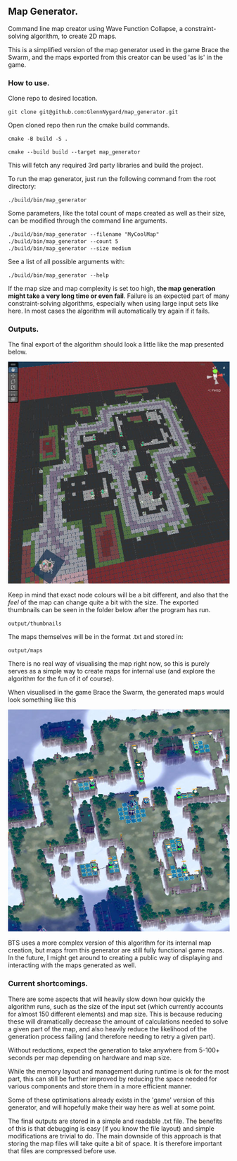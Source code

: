 
## Map Generator.

Command line map creator using Wave Function Collapse, a constraint-solving algorithm, to create 2D maps.

This is a simplified version of the map generator used in the game Brace the Swarm, and the maps exported from this creator can be used 'as is' in the game.
### How to use.

Clone repo to desired location.
```
git clone git@github.com:GlennNygard/map_generator.git
```

Open cloned repo then run the cmake build commands.
```
cmake -B build -S .
```
```
cmake --build build --target map_generator
```

This will fetch any required 3rd party libraries and build the project.

To run the map generator, just run the following command from the root directory:
```
./build/bin/map_generator
```

Some parameters, like the total count of maps created as well as their size, can be modified through the command line arguments.
```
./build/bin/map_generator --filename "MyCoolMap"
./build/bin/map_generator --count 5
./build/bin/map_generator --size medium
```

See a list of all possible arguments with:
```
./build/bin/map_generator --help
```


If the map size and map complexity is set too high, **the map generation might take a very long time or even fail**. Failure is an expected part of many constraint-solving algorithms, especially when using large input sets like here. In most cases the algorithm will automatically try again if it fails.


### Outputs.

The final export of the algorithm should look a little like the map presented below.

![Image 1](./images/bts_loadout_map_representation_showcase.jpg)

Keep in mind that exact node colours will be a bit different, and also that the _feel_ of the map can change quite a bit with the size. The exported thumbnails can be seen in the folder below after the program has run.

```
output/thumbnails
```

The maps themselves will be in the format .txt and stored in:
```
output/maps
```


There is no real way of visualising the map right now, so this is purely serves as a simple way to create maps for internal use (and explore the algorithm for the fun of it of course).

When visualised in the game Brace the Swarm, the generated maps would look something like this

![Image 2](./images/bts_classic_td_map_above.jpg)

BTS uses a more complex version of this algorithm for its internal map creation, but maps from this generator are still fully functional game maps.
In the future, I might get around to creating a public way of displaying and interacting with the maps generated as well.


### Current shortcomings.

There are some aspects that will heavily slow down how quickly the algorithm runs, such as the size of the input set (which currently accounts for almost 150 different elements) and map size. This is because reducing these will dramatically decrease the amount of calculations needed to solve a given part of the map, and also heavily reduce the likelihood of the generation process failing (and therefore needing to retry a given part).

Without reductions, expect the generation to take anywhere from 5-100+ seconds per map depending on hardware and map size.

While the memory layout and management during runtime is ok for the most part, this can still be further improved by reducing the space needed for various components and store them in a more efficient manner.

Some of these optimisations already exists in the 'game' version of this generator, and will hopefully make their way here as well at some point.

The final outputs are stored in a simple and readable .txt file. The benefits of this is that debugging is easy (if you know the file layout) and simple modifications are trivial to do. The main downside of this approach is that storing the map files will take quite a bit of space. It is therefore important that files are compressed before use.
